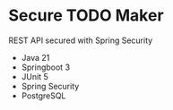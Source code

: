 # Secure TODO Maker

REST API secured with Spring Security 

* Java 21
* Springboot 3
* JUnit 5
* Spring Security
* PostgreSQL
